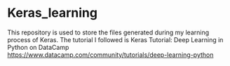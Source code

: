 # Keras_learning

This repository is used to store the files generated during my learning process of Keras. The tutorial I followed is Keras Tutorial: Deep Learning in Python on DataCamp https://www.datacamp.com/community/tutorials/deep-learning-python
